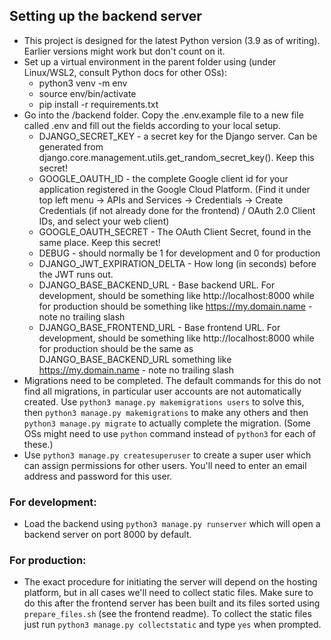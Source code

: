## Setting up the backend server
* This project is designed for the latest Python version (3.9 as of writing). Earlier versions might work but don't count on it.
* Set up a virtual environment in the parent folder using (under Linux/WSL2, consult Python docs for other OSs):
  - python3 venv -m env
  - source env/bin/activate
  - pip install -r requirements.txt
* Go into the /backend folder. Copy the .env.example file to a new file called .env and fill out the fields according to your local setup.
  - DJANGO_SECRET_KEY - a secret key for the Django server. Can be generated from django.core.management.utils.get_random_secret_key(). Keep this secret!
  - GOOGLE_OAUTH_ID - the complete Google client id for your application registered in the Google Cloud Platform. (Find it under top left menu -> APIs and Services -> Credentials -> Create Credentials (if not already done for the frontend) / OAuth 2.0 Client IDs, and select your web client)
  - GOOGLE_OAUTH_SECRET - The OAuth Client Secret, found in the same place. Keep this secret!
  - DEBUG - should normally be 1 for development and 0 for production
  - DJANGO_JWT_EXPIRATION_DELTA - How long (in seconds) before the JWT runs out.
  - DJANGO_BASE_BACKEND_URL - Base backend URL. For development, should be something like http://localhost:8000 while for production should be something like https://my.domain.name - note no trailing slash
  - DJANGO_BASE_FRONTEND_URL - Base frontend URL. For development, should be something like http://localhost:8000 while for production should be the same as DJANGO_BASE_BACKEND_URL something like https://my.domain.name - note no trailing slash
* Migrations need to be completed. The default commands for this do not find all migrations, in particular user accounts are not automatically created. Use `python3 manage.py makemigrations users` to solve this, then `python3 manage.py makemigrations` to make any others and then `python3 manage.py migrate` to actually complete the migration. (Some OSs might need to use `python` command instead of `python3` for each of these.)
* Use `python3 manage.py createsuperuser` to create a super user which can assign permissions for other users. You'll need to enter an email address and password for this user.

### For development:

* Load the backend using `python3 manage.py runserver` which will open a backend server on port 8000 by default.

### For production:

* The exact procedure for initiating the server will depend on the hosting platform, but in all cases we'll need to collect static files. Make sure to do this after the frontend server has been built and its files sorted using `prepare_files.sh` (see the frontend readme). To collect the static files just run `python3 manage.py collectstatic` and type `yes` when prompted.